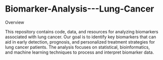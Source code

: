 # Biomarker-Analysis---Lung-Cancer
Overview

This repository contains code, data, and resources for analyzing biomarkers associated with lung cancer. Our goal is to identify key biomarkers that can aid in early detection, prognosis, and personalized treatment strategies for lung cancer patients. The analysis focuses on statistical, bioinformatics, and machine learning techniques to process and interpret biomarker data.
